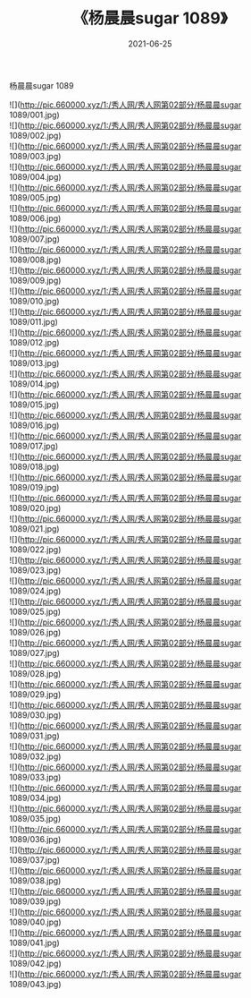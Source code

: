 ﻿---
layout: post
title:  《杨晨晨sugar 1089》
date:   2021-06-25
img: http://pic.660000.xyz/1:/秀人网/秀人网第02部分/杨晨晨sugar 1089/000.jpg
categories: [美女, 清纯, 唯美]
---

杨晨晨sugar 1089

  ![](http://pic.660000.xyz/1:/秀人网/秀人网第02部分/杨晨晨sugar 1089/001.jpg) <br> ![](http://pic.660000.xyz/1:/秀人网/秀人网第02部分/杨晨晨sugar 1089/002.jpg) <br> ![](http://pic.660000.xyz/1:/秀人网/秀人网第02部分/杨晨晨sugar 1089/003.jpg) <br> ![](http://pic.660000.xyz/1:/秀人网/秀人网第02部分/杨晨晨sugar 1089/004.jpg) <br> ![](http://pic.660000.xyz/1:/秀人网/秀人网第02部分/杨晨晨sugar 1089/005.jpg) <br> ![](http://pic.660000.xyz/1:/秀人网/秀人网第02部分/杨晨晨sugar 1089/006.jpg) <br> ![](http://pic.660000.xyz/1:/秀人网/秀人网第02部分/杨晨晨sugar 1089/007.jpg) <br> ![](http://pic.660000.xyz/1:/秀人网/秀人网第02部分/杨晨晨sugar 1089/008.jpg) <br> ![](http://pic.660000.xyz/1:/秀人网/秀人网第02部分/杨晨晨sugar 1089/009.jpg) <br> ![](http://pic.660000.xyz/1:/秀人网/秀人网第02部分/杨晨晨sugar 1089/010.jpg) <br> ![](http://pic.660000.xyz/1:/秀人网/秀人网第02部分/杨晨晨sugar 1089/011.jpg) <br> ![](http://pic.660000.xyz/1:/秀人网/秀人网第02部分/杨晨晨sugar 1089/012.jpg) <br> ![](http://pic.660000.xyz/1:/秀人网/秀人网第02部分/杨晨晨sugar 1089/013.jpg) <br> ![](http://pic.660000.xyz/1:/秀人网/秀人网第02部分/杨晨晨sugar 1089/014.jpg) <br> ![](http://pic.660000.xyz/1:/秀人网/秀人网第02部分/杨晨晨sugar 1089/015.jpg) <br> ![](http://pic.660000.xyz/1:/秀人网/秀人网第02部分/杨晨晨sugar 1089/016.jpg) <br> ![](http://pic.660000.xyz/1:/秀人网/秀人网第02部分/杨晨晨sugar 1089/017.jpg) <br> ![](http://pic.660000.xyz/1:/秀人网/秀人网第02部分/杨晨晨sugar 1089/018.jpg) <br> ![](http://pic.660000.xyz/1:/秀人网/秀人网第02部分/杨晨晨sugar 1089/019.jpg) <br> ![](http://pic.660000.xyz/1:/秀人网/秀人网第02部分/杨晨晨sugar 1089/020.jpg) <br> ![](http://pic.660000.xyz/1:/秀人网/秀人网第02部分/杨晨晨sugar 1089/021.jpg) <br> ![](http://pic.660000.xyz/1:/秀人网/秀人网第02部分/杨晨晨sugar 1089/022.jpg) <br> ![](http://pic.660000.xyz/1:/秀人网/秀人网第02部分/杨晨晨sugar 1089/023.jpg) <br> ![](http://pic.660000.xyz/1:/秀人网/秀人网第02部分/杨晨晨sugar 1089/024.jpg) <br> ![](http://pic.660000.xyz/1:/秀人网/秀人网第02部分/杨晨晨sugar 1089/025.jpg) <br> ![](http://pic.660000.xyz/1:/秀人网/秀人网第02部分/杨晨晨sugar 1089/026.jpg) <br> ![](http://pic.660000.xyz/1:/秀人网/秀人网第02部分/杨晨晨sugar 1089/027.jpg) <br> ![](http://pic.660000.xyz/1:/秀人网/秀人网第02部分/杨晨晨sugar 1089/028.jpg) <br> ![](http://pic.660000.xyz/1:/秀人网/秀人网第02部分/杨晨晨sugar 1089/029.jpg) <br> ![](http://pic.660000.xyz/1:/秀人网/秀人网第02部分/杨晨晨sugar 1089/030.jpg) <br> ![](http://pic.660000.xyz/1:/秀人网/秀人网第02部分/杨晨晨sugar 1089/031.jpg) <br> ![](http://pic.660000.xyz/1:/秀人网/秀人网第02部分/杨晨晨sugar 1089/032.jpg) <br> ![](http://pic.660000.xyz/1:/秀人网/秀人网第02部分/杨晨晨sugar 1089/033.jpg) <br> ![](http://pic.660000.xyz/1:/秀人网/秀人网第02部分/杨晨晨sugar 1089/034.jpg) <br> ![](http://pic.660000.xyz/1:/秀人网/秀人网第02部分/杨晨晨sugar 1089/035.jpg) <br> ![](http://pic.660000.xyz/1:/秀人网/秀人网第02部分/杨晨晨sugar 1089/036.jpg) <br> ![](http://pic.660000.xyz/1:/秀人网/秀人网第02部分/杨晨晨sugar 1089/037.jpg) <br> ![](http://pic.660000.xyz/1:/秀人网/秀人网第02部分/杨晨晨sugar 1089/038.jpg) <br> ![](http://pic.660000.xyz/1:/秀人网/秀人网第02部分/杨晨晨sugar 1089/039.jpg) <br> ![](http://pic.660000.xyz/1:/秀人网/秀人网第02部分/杨晨晨sugar 1089/040.jpg) <br> ![](http://pic.660000.xyz/1:/秀人网/秀人网第02部分/杨晨晨sugar 1089/041.jpg) <br> ![](http://pic.660000.xyz/1:/秀人网/秀人网第02部分/杨晨晨sugar 1089/042.jpg) <br> ![](http://pic.660000.xyz/1:/秀人网/秀人网第02部分/杨晨晨sugar 1089/043.jpg) <br>